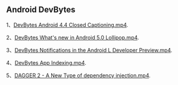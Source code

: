 ## Android DevBytes 

1、[DevBytes Android 4.4 Closed Captioning.mp4](http://pan.baidu.com/s/1i389gRN).

2、[DevBytes What's new in Android 5.0 Lollipop.mp4](http://pan.baidu.com/s/1qWI4mW8).

3、[DevBytes Notifications in the Android L Developer Preview.mp4](http://pan.baidu.com/s/1ntBiNwt).

4、[DevBytes App Indexing.mp4](http://pan.baidu.com/s/1mgMaqbm).

5、[DAGGER 2 - A New Type of dependency injection.mp4](http://pan.baidu.com/s/1to5WU).